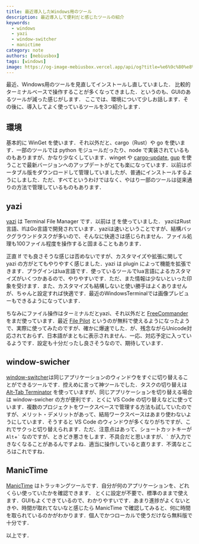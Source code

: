 ```yaml
---
title: 最近導入したWindows用のツール
description: 最近導入して便利だと感じたツールの紹介
keywords:
  - windows
  - yazi
  - window-switcher
  - manictime
category: note
authors: [mebiusbox]
tags: [windows]
image: https://og-image-mebiusbox.vercel.app/api/og?title=%e6%9c%80%e8%bf%91%e5%b0%8e%e5%85%a5%e3%81%97%e3%81%9fWindows%e7%94%a8%e3%81%ae%e3%83%84%e3%83%bc%e3%83%ab&subtitle=%e6%9c%80%e8%bf%91%e5%b0%8e%e5%85%a5%e3%81%97%e3%81%a6%e4%be%bf%e5%88%a9%e3%81%a0%e3%81%a8%e6%84%9f%e3%81%98%e3%81%9f%e3%83%84%e3%83%bc%e3%83%ab%e3%81%ae%e7%b4%b9%e4%bb%8b&date=2025%2F03%2F07&tags=windows
---
```


最近、Windows用のツールを見直してインストールし直していました．
比較的ターミナルベースで操作することが多くなってきました．というのも、GUIのあるツールが減った感じがします．
ここでは、環境について少しお話します．その後に、導入してよく使っているツールを3つ紹介します．

<!-- truncate -->

## 環境

基本的に WinGet を使います．それ以外だと、cargo（Rust）や go を使います．一部のツールでは python モジュールだったり、node で実装されているものもありますが、かなり少なくしています．winget や [cargo-update](https://github.com/nabijaczleweli/cargo-update), [gup](https://github.com/nao1215/gup) を使うことで最新バージョンへのアップデートがとても楽になっています．以前はポータブル版をダウンロードして管理していましたが、普通にインストールするようにしました．ただ、すべてというわけではなく、やはり一部のツールは従来通りの方法で管理しているものもあります．

## yazi

[yazi](https://github.com/sxyazi/yazi) は Terminal File Manager です．以前は [lf](https://github.com/gokcehan/lf) を使っていました．
yaziはRust言語、lfはGo言語で開発されています．yaziは速いということですが、結構バックグラウンドタスクが多いので、そんなに快適さは感じられません．ファイル処理も100ファイル程度を操作すると固まることもあります．

正直 lf でも良さそうな感じは否めないですが、カスタマイズや拡張に関して yazi の方がとてもやりやすく感じました．yazi は plugin によって機能を拡張できます．プラグインはlua言語です．使っているツールでlua言語によるカスタマイズがいくつかあるので、やりやすいです．ただ、また情報は少ないといった印象を受けます．また、カスタマイズも結構しないと使い勝手はよくありませんが、ちゃんと設定すれば快適です．最近のWindowsTerminalでは画像プレビューもできるようになっています．

ちなみにファイル操作はターミナルだとyazi、それ以外だと [FreeCommander](https://freecommander.com/en/summary/) をまだ使っています．最近 [File Pilot](https://filepilot.tech/) というのが無料で使えるようになったようで、実際に使ってみたのですが、確かに爆速でした．が、残念ながらUnicode対応されておらず、日本語がまともに表示されません．一応、対応予定に入っているようです．設定も十分だったし良さそうなので、期待しています．

## window-swicher

[window-switcher](https://github.com/sigoden/window-switcher)は同じアプリケーションのウィンドウをすぐに切り替えることができるツールです．控えめに言って神ツールでした．タスクの切り替えは [Alt-Tab Terminator](https://www.ntwind.com/software/alttabter.html) を使っていますが、同じアプリケーションを切り替える場合は window-swicher の方が便利です．とくに VS Code の切り替えなどに使っています．複数のプロジェクトをワークスペースで管理する方法も試していたのですが、メリット・デメリットがあって、結局ワークスペースはあまり使わないようにしています．そうすると VS Code のウィンドウが多くなりがちですが、これでサクっと切り替えられます．ただ、注意点はあって、ショートカットキーが `Alt`+`` ` `` なのですが、ときどき悪さをします．不具合だと思いますが、`` ` `` が入力できなくなることがあるんですよね．適当に操作していると直ります．不満なところはこれですね．

## ManicTime

[ManicTime](https://www.manictime.com/) はトラッキングツールです．自分が何のアプリケーションを、どれくらい使っていたかを確認できます．
とくに設定が不要で、標準のままで使えます．GUIもよくできているので、わかりやすいです．あまり進捗がよくないときや、時間が取れてないなと感じたら ManicTime で確認してみると、何に時間を取られているのかがわかります．個人でかつローカルで使うだけなら無料版で十分です．

以上です．
